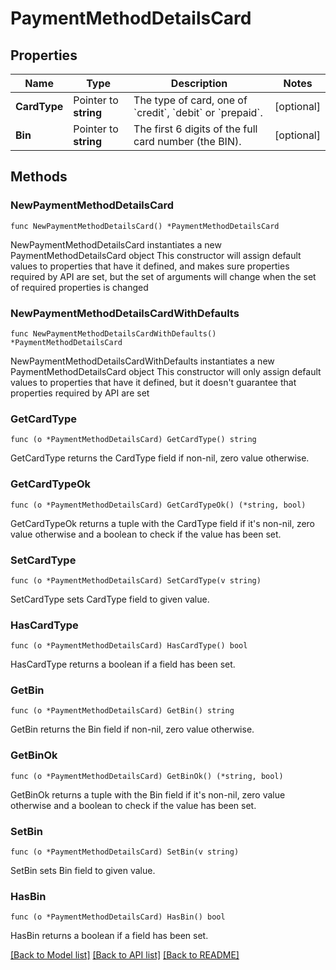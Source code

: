 # PaymentMethodDetailsCard

## Properties

Name | Type | Description | Notes
------------ | ------------- | ------------- | -------------
**CardType** | Pointer to **string** | The type of card, one of &#x60;credit&#x60;, &#x60;debit&#x60; or &#x60;prepaid&#x60;. | [optional] 
**Bin** | Pointer to **string** | The first 6 digits of the full card number (the BIN). | [optional] 

## Methods

### NewPaymentMethodDetailsCard

`func NewPaymentMethodDetailsCard() *PaymentMethodDetailsCard`

NewPaymentMethodDetailsCard instantiates a new PaymentMethodDetailsCard object
This constructor will assign default values to properties that have it defined,
and makes sure properties required by API are set, but the set of arguments
will change when the set of required properties is changed

### NewPaymentMethodDetailsCardWithDefaults

`func NewPaymentMethodDetailsCardWithDefaults() *PaymentMethodDetailsCard`

NewPaymentMethodDetailsCardWithDefaults instantiates a new PaymentMethodDetailsCard object
This constructor will only assign default values to properties that have it defined,
but it doesn't guarantee that properties required by API are set

### GetCardType

`func (o *PaymentMethodDetailsCard) GetCardType() string`

GetCardType returns the CardType field if non-nil, zero value otherwise.

### GetCardTypeOk

`func (o *PaymentMethodDetailsCard) GetCardTypeOk() (*string, bool)`

GetCardTypeOk returns a tuple with the CardType field if it's non-nil, zero value otherwise
and a boolean to check if the value has been set.

### SetCardType

`func (o *PaymentMethodDetailsCard) SetCardType(v string)`

SetCardType sets CardType field to given value.

### HasCardType

`func (o *PaymentMethodDetailsCard) HasCardType() bool`

HasCardType returns a boolean if a field has been set.

### GetBin

`func (o *PaymentMethodDetailsCard) GetBin() string`

GetBin returns the Bin field if non-nil, zero value otherwise.

### GetBinOk

`func (o *PaymentMethodDetailsCard) GetBinOk() (*string, bool)`

GetBinOk returns a tuple with the Bin field if it's non-nil, zero value otherwise
and a boolean to check if the value has been set.

### SetBin

`func (o *PaymentMethodDetailsCard) SetBin(v string)`

SetBin sets Bin field to given value.

### HasBin

`func (o *PaymentMethodDetailsCard) HasBin() bool`

HasBin returns a boolean if a field has been set.


[[Back to Model list]](../README.md#documentation-for-models) [[Back to API list]](../README.md#documentation-for-api-endpoints) [[Back to README]](../README.md)


